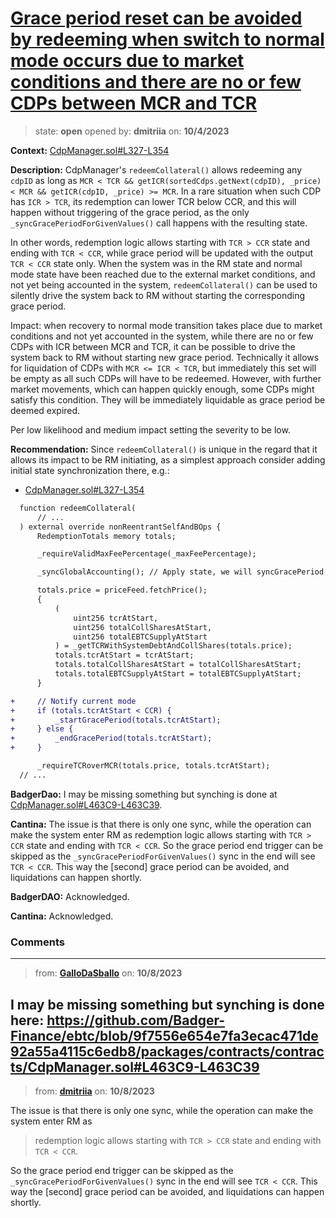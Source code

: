 # [Grace period reset can be avoided by redeeming when switch to normal mode occurs due to market conditions and there are no or few CDPs between MCR and TCR](https://github.com/cantinasec/review-badgerdao/issues/40)

> state: **open** opened by: **dmitriia** on: **10/4/2023**

**Context:** [CdpManager.sol#L327-L354](https://github.com/Badger-Finance/ebtc/blob/feat/release-0.5/packages/contracts/contracts/CdpManager.sol#L327-L354)

**Description:** CdpManager's `redeemCollateral()` allows redeeming any `cdpID` as long as `MCR < TCR && getICR(sortedCdps.getNext(cdpID), _price) < MCR && getICR(cdpID, _price) >= MCR`. In a rare situation when such CDP has `ICR > TCR`, its redemption can lower TCR below CCR, and this will happen without triggering of the grace period, as the only `_syncGracePeriodForGivenValues()` call happens with the resulting state.

In other words, redemption logic allows starting with `TCR > CCR` state and ending with `TCR < CCR`, while grace period will be updated with the output `TCR < CCR` state only. When the system was in the RM state and normal mode state have been reached due to the external market conditions, and not yet being accounted in the system, `redeemCollateral()` can be used to silently drive the system back to RM without starting the corresponding grace period.

Impact: when recovery to normal mode transition takes place due to market conditions and not yet accounted in the system, while there are no or few CDPs with ICR between MCR and TCR, it can be possible to drive the system back to RM without starting new grace period. Technically it allows for liquidation of CDPs with `MCR <= ICR < TCR`, but immediately this set will be empty as all such CDPs will have to be redeemed. However, with further market movements, which can happen quickly enough, some CDPs might satisfy this condition. They will be immediately liquidable as grace period be deemed expired.

Per low likelihood and medium impact setting the severity to be low.

**Recommendation:** Since `redeemCollateral()` is unique in the regard that it allows its impact to be RM initiating, as a simplest approach consider adding initial state synchronization there, e.g.:

- [CdpManager.sol#L327-L354](https://github.com/Badger-Finance/ebtc/blob/feat/release-0.5/packages/contracts/contracts/CdpManager.sol#L327-L354)

```diff
  function redeemCollateral(
      // ...
  ) external override nonReentrantSelfAndBOps {
      RedemptionTotals memory totals;

      _requireValidMaxFeePercentage(_maxFeePercentage);

      _syncGlobalAccounting(); // Apply state, we will syncGracePeriod at end of function

      totals.price = priceFeed.fetchPrice();
      {
          (
              uint256 tcrAtStart,
              uint256 totalCollSharesAtStart,
              uint256 totalEBTCSupplyAtStart
          ) = _getTCRWithSystemDebtAndCollShares(totals.price);
          totals.tcrAtStart = tcrAtStart;
          totals.totalCollSharesAtStart = totalCollSharesAtStart;
          totals.totalEBTCSupplyAtStart = totalEBTCSupplyAtStart;
      }

+     // Notify current mode
+     if (totals.tcrAtStart < CCR) {
+         _startGracePeriod(totals.tcrAtStart);
+     } else {
+         _endGracePeriod(totals.tcrAtStart);
+     }

      _requireTCRoverMCR(totals.price, totals.tcrAtStart);
  // ...
```

**BadgerDao:** I may be missing something but synching is done at [CdpManager.sol#L463C9-L463C39](https://github.com/Badger-Finance/ebtc/blob/9f7556e654e7fa3ecac471de92a55a4115c6edb8/packages/contracts/contracts/CdpManager.sol#L463C9-L463C39).

**Cantina:** The issue is that there is only one sync, while the operation can make the system enter RM as redemption logic allows starting with `TCR > CCR` state and ending with `TCR < CCR`. So the grace period end trigger can be skipped as the `_syncGracePeriodForGivenValues()` sync in the end will see `TCR < CCR`. This way the [second] grace period can be avoided, and liquidations can happen shortly.

**BadgerDAO:** Acknowledged.

**Cantina:** Acknowledged.

### Comments

---
> from: [**GalloDaSballo**](https://github.com/cantinasec/review-badgerdao/issues/40#issuecomment-1752108525) on: **10/8/2023**

I may be missing something but synching is done here: https://github.com/Badger-Finance/ebtc/blob/9f7556e654e7fa3ecac471de92a55a4115c6edb8/packages/contracts/contracts/CdpManager.sol#L463C9-L463C39
---
> from: [**dmitriia**](https://github.com/cantinasec/review-badgerdao/issues/40#issuecomment-1752128114) on: **10/8/2023**

The issue is that there is only one sync, while the operation can make the system enter RM as
> redemption logic allows starting with `TCR > CCR` state and ending with `TCR < CCR`.

So the grace period end trigger can be skipped as the `_syncGracePeriodForGivenValues()` sync in the end will see `TCR < CCR`. This way the [second] grace period can be avoided, and liquidations can happen shortly.
